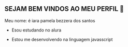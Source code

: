 ## SEJAM BEM VINDOS AO MEU PERFIL 💙

Meu nome: é iara pamela bezzera dos santos

- Esou estudando no alura

- Estou me desenvolvendo na linguagem javasscript
